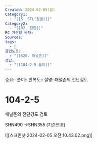 ```yaml
---
Created: 2024-02-05(월)
Category1:
  - "[[5. STL(철골)]]"
Category2:
  - "[[02. 접합]]"
RC 계산형 목차: 
Sources: 
tags:
  - 🧮
관련노트:
  - "[[S20. 패널존]]"
정답:
  - "[[104-2-5 풀이]]"
---
```

중요::
풀이::
반복도::
설명::패널존의 전단검토


#  104-2-5
패널존의 전단강도 검토

SHN490 →SHN355 (기준변경)

![[스크린샷 2024-02-05 오전 10.43.02.png]]